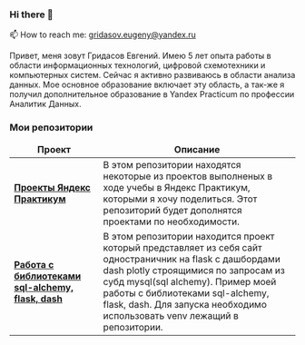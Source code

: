### Hi there 👋
📫 How to reach me: gridasov.eugeny@yandex.ru

Привет, меня зовут Гридасов Евгений. Имею 5 лет опыта работы в области информационных технологий, цифровой схемотехники и компьютерных систем. Сейчас я активно развиваюсь в области анализа данных. Мое основное образование включает эту область, а так-же я получил дополнительное образование в Yandex Practicum по профессии Аналитик Данных.

<h3>Мои репозитории</h3>

<table width=100%>
  <thead align="center">
    <tr border: none;>
      <td><b>Проект</b></td>
      <td><b>Описание</b></td>
    </tr>
  </thead>
 <tbody>


<tr>
      <td><a href="https://github.com/GridasovEugeny/yandex-praktikum-da-projects"><b>Проекты Яндекс Практикум</b></a></td>
      <td>В этом репозитории находятся некоторые из проектов выполненых в ходе учебы в Яндекс Практикум, которыми я хочу поделиться. Этот репозиторий будет дополнятся проектами по необходимости.</td>

</tr>    
<tr>
      <td><a href="https://github.com/GridasovEugeny/sqlalchemy_flask_dash__project"><b>Работа c библиотеками sql-alchemy, flask, dash</b></a></td>
      <td>В этом репозитории находится проект который представляет из себя сайт одностраничник на flask с дашбордами dash plotly строящимися по запросам из субд mysql(sql alchemy). Пример моей работы с библиотеками sql-alchemy, flask, dash. Для запуска необходимо использовать venv лежащий в репозитории.</td>
</tr>
  </tbody>
</table>
